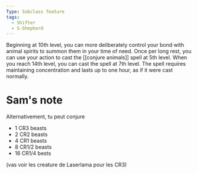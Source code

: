 ```yaml
---
Type: Subclass feature
tags:
  - Shifter
  - S-Shepherd
---
```

Beginning at 10th level, you can more deliberately control your bond with animal spirits to summon them in your time of need. Once per long rest, you can use your action to cast
the [[conjure animals]] spell at 5th level. When you reach 14th level, you can cast the spell at 7th level.
The spell requires maintaining concentration and lasts up to one hour, as if it were cast normally.

# Sam's note
Alternativement, tu peut conjure

- 1 CR3 beasts
- 2 CR2 beasts
- 4 CR1 beasts
- 8 CR1/2 beasts
- 16 CR1/4 bests

(vas voir les creature de Laserlama pour les CR3)